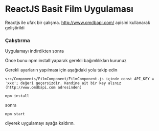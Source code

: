 # ReactJS Basit Film Uygulaması

Reactjs ile ufak bir çalışma. http://www.omdbapi.com/ apisini kullanarak geliştirildi

### Çalıştırma

Uygulamayı indirdikten sonra

Önce bunu npm install yaparak gerekli bağımlılıkları kurunuz

Gerekli ayarların yapılması için aşağıdaki yolu takip edin
```
src/Components/FilmComponent/FilmComponent.js içinde const API_KEY = 'xxx'; değeri geçersizdir. Kendine ait bir key alınız (http://www.omdbapi.com adresinden)
```

```
npm install
```

sonra

```
npm start
```

diyerek uygulamayı ayağa kaldırın.
